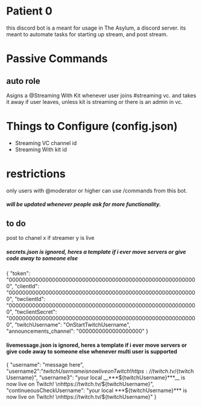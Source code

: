 # Patient 0
this discord bot is a meant for usage in The Asylum, a discord server. its meant to automate tasks for starting up stream, and post stream.

# Passive Commands
## auto role
Asigns a @Streaming With Kit whenever user joins #streaming vc. and takes it away if user leaves, unless kit is streaming or there is an admin in vc.
# Things to Configure (config.json)
- Streaming VC channel id
- Streaming With kit id 

# restrictions
only users with @moderator or higher can use /commands from this bot.
##### will be updated whenever people ask for more functionality.

## to do
post to chanel x if streamer y is live

##### secrets.json is ignored, heres a template if i ever move servers or give code away to someone else
{
    "token": "000000000000000000000000000000000000000000000000000000000",
    "clientId": "000000000000000000000000000000000000000000000000000000000",
    "twclientId": "000000000000000000000000000000000000000000000000000000000",
    "twclientSecret": "000000000000000000000000000000000000000000000000000000000",
    "twitchUsername": "OnStartTwitchUsername",
    "announcements_channel": "0000000000000000000"
}

#### livemessage.json is ignored, heres a template if i ever move servers or give code away to someone else whenever multi user is supported
{ "username": "message here",
  "username2":"${twitchUsername} is now live on Twitch! https://twitch.tv/${twitchUsername}",
  "username3": "your local __***${twitchUsername}***__ is now live on Twitch! \nhttps://twitch.tv/${twitchUsername}",
  "continueousCheckUsername": "your local ***${twitchUsername}*** is now live on Twitch! \nhttps://twitch.tv/${twitchUsername}"
}


























